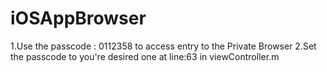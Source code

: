 # iOSAppBrowser


1.Use the passcode : 0112358 to access entry to the Private Browser
2.Set the passcode to you're desired one at line:63 in viewController.m

